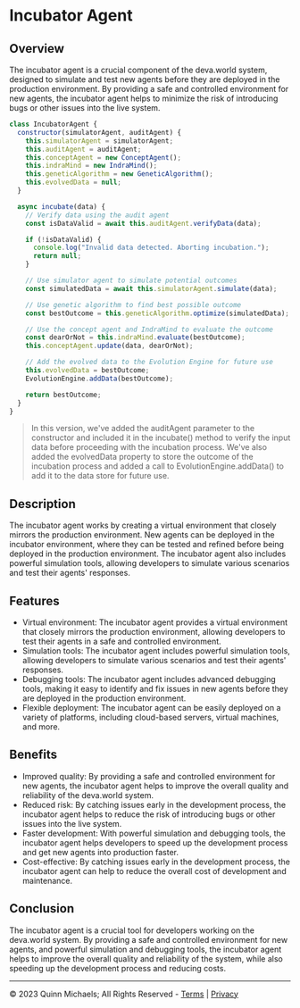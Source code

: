 # Incubator Agent

## Overview

The incubator agent is a crucial component of the deva.world system, designed to simulate and test new agents before they are deployed in the production environment. By providing a safe and controlled environment for new agents, the incubator agent helps to minimize the risk of introducing bugs or other issues into the live system.

```js
class IncubatorAgent {
  constructor(simulatorAgent, auditAgent) {
    this.simulatorAgent = simulatorAgent;
    this.auditAgent = auditAgent;
    this.conceptAgent = new ConceptAgent();
    this.indraMind = new IndraMind();
    this.geneticAlgorithm = new GeneticAlgorithm();
    this.evolvedData = null;
  }

  async incubate(data) {
    // Verify data using the audit agent
    const isDataValid = await this.auditAgent.verifyData(data);

    if (!isDataValid) {
      console.log("Invalid data detected. Aborting incubation.");
      return null;
    }

    // Use simulator agent to simulate potential outcomes
    const simulatedData = await this.simulatorAgent.simulate(data);

    // Use genetic algorithm to find best possible outcome
    const bestOutcome = this.geneticAlgorithm.optimize(simulatedData);

    // Use the concept agent and IndraMind to evaluate the outcome
    const dearOrNot = this.indraMind.evaluate(bestOutcome);
    this.conceptAgent.update(data, dearOrNot);

    // Add the evolved data to the Evolution Engine for future use
    this.evolvedData = bestOutcome;
    EvolutionEngine.addData(bestOutcome);

    return bestOutcome;
  }
}
```

> In this version, we've added the auditAgent parameter to the constructor and included it in the incubate() method to verify the input data before proceeding with the incubation process. We've also added the evolvedData property to store the outcome of the incubation process and added a call to EvolutionEngine.addData() to add it to the data store for future use.



## Description

The incubator agent works by creating a virtual environment that closely mirrors the production environment. New agents can be deployed in the incubator environment, where they can be tested and refined before being deployed in the production environment. The incubator agent also includes powerful simulation tools, allowing developers to simulate various scenarios and test their agents' responses.

## Features

- Virtual environment: The incubator agent provides a virtual environment that closely mirrors the production environment, allowing developers to test their agents in a safe and controlled environment.
- Simulation tools: The incubator agent includes powerful simulation tools, allowing developers to simulate various scenarios and test their agents' responses.
- Debugging tools: The incubator agent includes advanced debugging tools, making it easy to identify and fix issues in new agents before they are deployed in the production environment.
- Flexible deployment: The incubator agent can be easily deployed on a variety of platforms, including cloud-based servers, virtual machines, and more.

## Benefits

- Improved quality: By providing a safe and controlled environment for new agents, the incubator agent helps to improve the overall quality and reliability of the deva.world system.
- Reduced risk: By catching issues early in the development process, the incubator agent helps to reduce the risk of introducing bugs or other issues into the live system.
- Faster development: With powerful simulation and debugging tools, the incubator agent helps developers to speed up the development process and get new agents into production faster.
- Cost-effective: By catching issues early in the development process, the incubator agent can help to reduce the overall cost of development and maintenance.


## Conclusion

The incubator agent is a crucial tool for developers working on the deva.world system. By providing a safe and controlled environment for new agents, and powerful simulation and debugging tools, the incubator agent helps to improve the overall quality and reliability of the system, while also speeding up the development process and reducing costs.


---

&copy; 2023 Quinn Michaels; All Rights Reserved - [Terms](../terms) | [Privacy](../privacy)
